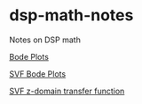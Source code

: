 # dsp-math-notes
Notes on DSP math

[Bode Plots](https://dgriffin91.github.io/dsp-math-notes/bodes.html)

[SVF Bode Plots](https://dgriffin91.github.io/dsp-math-notes/svfbode.html)

[SVF z-domain transfer function](https://dgriffin91.github.io/dsp-math-notes/svf_z_domain_tf.html)
